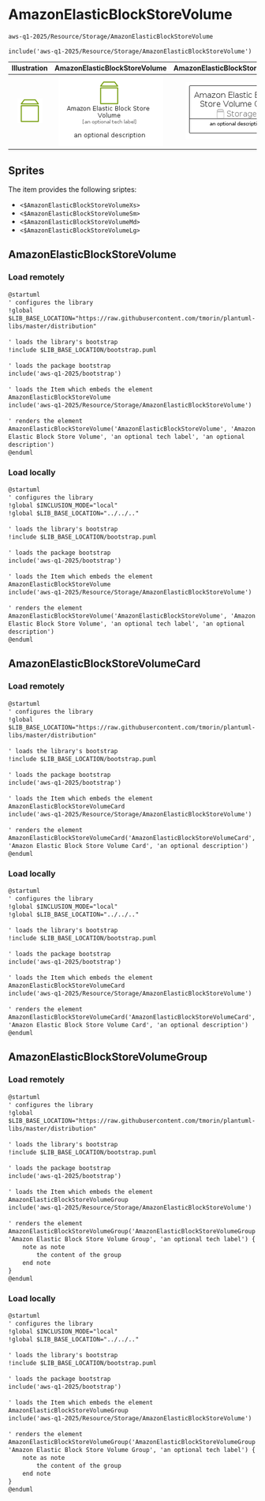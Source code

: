 # AmazonElasticBlockStoreVolume


```text
aws-q1-2025/Resource/Storage/AmazonElasticBlockStoreVolume
```

```text
include('aws-q1-2025/Resource/Storage/AmazonElasticBlockStoreVolume')
```



| Illustration | AmazonElasticBlockStoreVolume | AmazonElasticBlockStoreVolumeCard | AmazonElasticBlockStoreVolumeGroup |
| :---: | :---: | :---: | :---: |
| ![illustration for Illustration](../../../aws-q1-2025/Resource/Storage/AmazonElasticBlockStoreVolume.png) | ![illustration for AmazonElasticBlockStoreVolume](../../../aws-q1-2025/Resource/Storage/AmazonElasticBlockStoreVolume.Local.png) | ![illustration for AmazonElasticBlockStoreVolumeCard](../../../aws-q1-2025/Resource/Storage/AmazonElasticBlockStoreVolumeCard.Local.png) | ![illustration for AmazonElasticBlockStoreVolumeGroup](../../../aws-q1-2025/Resource/Storage/AmazonElasticBlockStoreVolumeGroup.Local.png) |



## Sprites
The item provides the following sriptes:

- `<$AmazonElasticBlockStoreVolumeXs>`
- `<$AmazonElasticBlockStoreVolumeSm>`
- `<$AmazonElasticBlockStoreVolumeMd>`
- `<$AmazonElasticBlockStoreVolumeLg>`





## AmazonElasticBlockStoreVolume

### Load remotely
```plantuml
@startuml
' configures the library
!global $LIB_BASE_LOCATION="https://raw.githubusercontent.com/tmorin/plantuml-libs/master/distribution"

' loads the library's bootstrap
!include $LIB_BASE_LOCATION/bootstrap.puml

' loads the package bootstrap
include('aws-q1-2025/bootstrap')

' loads the Item which embeds the element AmazonElasticBlockStoreVolume
include('aws-q1-2025/Resource/Storage/AmazonElasticBlockStoreVolume')

' renders the element
AmazonElasticBlockStoreVolume('AmazonElasticBlockStoreVolume', 'Amazon Elastic Block Store Volume', 'an optional tech label', 'an optional description')
@enduml
```

### Load locally
```plantuml
@startuml
' configures the library
!global $INCLUSION_MODE="local"
!global $LIB_BASE_LOCATION="../../.."

' loads the library's bootstrap
!include $LIB_BASE_LOCATION/bootstrap.puml

' loads the package bootstrap
include('aws-q1-2025/bootstrap')

' loads the Item which embeds the element AmazonElasticBlockStoreVolume
include('aws-q1-2025/Resource/Storage/AmazonElasticBlockStoreVolume')

' renders the element
AmazonElasticBlockStoreVolume('AmazonElasticBlockStoreVolume', 'Amazon Elastic Block Store Volume', 'an optional tech label', 'an optional description')
@enduml
```

## AmazonElasticBlockStoreVolumeCard

### Load remotely
```plantuml
@startuml
' configures the library
!global $LIB_BASE_LOCATION="https://raw.githubusercontent.com/tmorin/plantuml-libs/master/distribution"

' loads the library's bootstrap
!include $LIB_BASE_LOCATION/bootstrap.puml

' loads the package bootstrap
include('aws-q1-2025/bootstrap')

' loads the Item which embeds the element AmazonElasticBlockStoreVolumeCard
include('aws-q1-2025/Resource/Storage/AmazonElasticBlockStoreVolume')

' renders the element
AmazonElasticBlockStoreVolumeCard('AmazonElasticBlockStoreVolumeCard', 'Amazon Elastic Block Store Volume Card', 'an optional description')
@enduml
```

### Load locally
```plantuml
@startuml
' configures the library
!global $INCLUSION_MODE="local"
!global $LIB_BASE_LOCATION="../../.."

' loads the library's bootstrap
!include $LIB_BASE_LOCATION/bootstrap.puml

' loads the package bootstrap
include('aws-q1-2025/bootstrap')

' loads the Item which embeds the element AmazonElasticBlockStoreVolumeCard
include('aws-q1-2025/Resource/Storage/AmazonElasticBlockStoreVolume')

' renders the element
AmazonElasticBlockStoreVolumeCard('AmazonElasticBlockStoreVolumeCard', 'Amazon Elastic Block Store Volume Card', 'an optional description')
@enduml
```

## AmazonElasticBlockStoreVolumeGroup

### Load remotely
```plantuml
@startuml
' configures the library
!global $LIB_BASE_LOCATION="https://raw.githubusercontent.com/tmorin/plantuml-libs/master/distribution"

' loads the library's bootstrap
!include $LIB_BASE_LOCATION/bootstrap.puml

' loads the package bootstrap
include('aws-q1-2025/bootstrap')

' loads the Item which embeds the element AmazonElasticBlockStoreVolumeGroup
include('aws-q1-2025/Resource/Storage/AmazonElasticBlockStoreVolume')

' renders the element
AmazonElasticBlockStoreVolumeGroup('AmazonElasticBlockStoreVolumeGroup', 'Amazon Elastic Block Store Volume Group', 'an optional tech label') {
    note as note
        the content of the group
    end note
}
@enduml
```

### Load locally
```plantuml
@startuml
' configures the library
!global $INCLUSION_MODE="local"
!global $LIB_BASE_LOCATION="../../.."

' loads the library's bootstrap
!include $LIB_BASE_LOCATION/bootstrap.puml

' loads the package bootstrap
include('aws-q1-2025/bootstrap')

' loads the Item which embeds the element AmazonElasticBlockStoreVolumeGroup
include('aws-q1-2025/Resource/Storage/AmazonElasticBlockStoreVolume')

' renders the element
AmazonElasticBlockStoreVolumeGroup('AmazonElasticBlockStoreVolumeGroup', 'Amazon Elastic Block Store Volume Group', 'an optional tech label') {
    note as note
        the content of the group
    end note
}
@enduml
```

